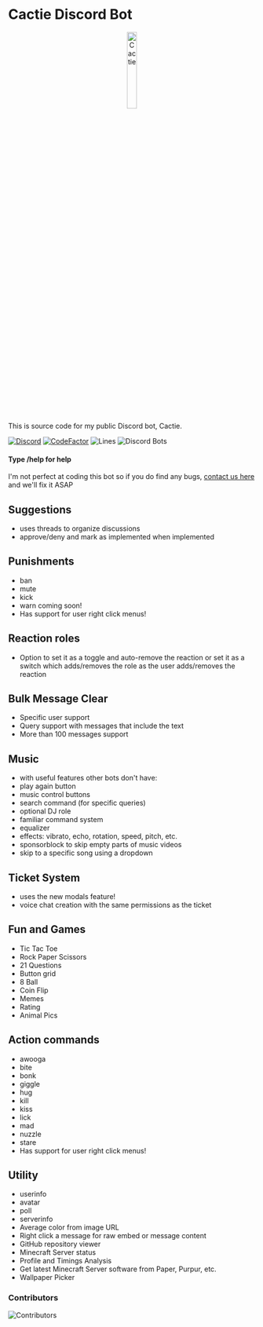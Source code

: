 # Cactie Discord Bot
<p align="center">
  <img src="https://cactie.smhsmh.club/assets/images/Cactie.webp" width="20%" alt="Cactie">
</p>

This is source code for my public Discord bot, Cactie.

[![Discord](https://discord.com/api/guilds/811354612547190794/widget.png)](https://discord.gg/Bsefgbaedz)
[![CodeFactor](https://www.codefactor.io/repository/github/saboooor/cactie/badge/master)](https://www.codefactor.io/repository/github/saboooor/cactie/overview/master)
![Lines](https://tokei.rs/b1/github/saboooor/cactie)
![Discord Bots](https://top.gg/api/widget/upvotes/765287593762881616.svg)

#### Type /help for help
I'm not perfect at coding this bot so if you do find any bugs, [contact us here](https://cactiedev.smhsmh.club/discord) and we'll fix it ASAP

## Suggestions
- uses threads to organize discussions
- approve/deny and mark as implemented when implemented

## Punishments
- ban
- mute
- kick
- warn coming soon!
- Has support for user right click menus!

## Reaction roles
- Option to set it as a toggle and auto-remove the reaction or set it as a switch which adds/removes the role as the user adds/removes the reaction

## Bulk Message Clear
- Specific user support
- Query support with messages that include the text
- More than 100 messages support

## Music
- with useful features other bots don't have:
- play again button
- music control buttons
- search command (for specific queries)
- optional DJ role
- familiar command system
- equalizer
- effects: vibrato, echo, rotation, speed, pitch, etc.
- sponsorblock to skip empty parts of music videos
- skip to a specific song using a dropdown

## Ticket System
- uses the new modals feature!
- voice chat creation with the same permissions as the ticket

## Fun and Games
- Tic Tac Toe
- Rock Paper Scissors
- 21 Questions
- Button grid
- 8 Ball
- Coin Flip
- Memes
- Rating
- Animal Pics

## Action commands
- awooga
- bite
- bonk
- giggle
- hug
- kill
- kiss
- lick
- mad
- nuzzle
- stare
- Has support for user right click menus!

## Utility
- userinfo
- avatar
- poll
- serverinfo
- Average color from image URL
- Right click a message for raw embed or message content
- GitHub repository viewer
- Minecraft Server status
- Profile and Timings Analysis
- Get latest Minecraft Server software from Paper, Purpur, etc.
- Wallpaper Picker

### Contributors
![Contributors](https://contrib.rocks/image?repo=saboooor/cactie)
